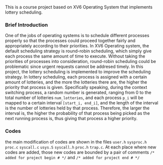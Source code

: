 This is a course project based on XV6 Operating System that implements lottery scheduling. 

### Brief Introduction 
One of the jobs of operating systems is to schedule different processes properly so that the processes could proceed together fairly and appropriately according to their priorities.
In XV6 Operating system, the default scheduling strategy is round-robin scheduling, which simply give each process the same amount of time to execute. Without taking the priorities of processes into consideration, round-robin scheduling could be problematic since urgent requests cannot be addresed timely.
In this project, the lottery scheduling is implemented to improve the scheduling strategy. In lottery scheduling, each process is assigned with a certain amount of lotteries, and the more the lotteries there are, the higher the priority that process is given. Specifically speaking, during the context switching process, a random number is generated, ranging from 0 to the total number of lotteries `num_lotteries`, and each process `p_i` will be mapped to a certain interval `[start_i, end_i]`, and the length of the interval is the number of lotteries held by that process. Therefore, the larger the interval is, the higher the probability of that process being picked as the next running process is, thus giving that process a higher priority.

### Codes
the main modification of codes are shown in the files `user.h` `sysproc.h` `proc.c` `syscall.c` `usys.S` `syscall.h` `proc.h` `trap.c`.
At each place where new codes are added, those new codes are bounded by a pair of comments `/* added for project begin # */` and `/* added for project end # */`
